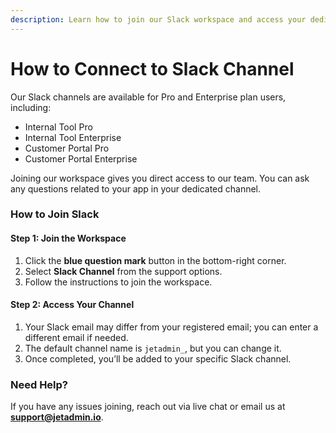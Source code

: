 ```yaml
---
description: Learn how to join our Slack workspace and access your dedicated channel.
---
```


# How to Connect to Slack Channel

Our Slack channels are available for Pro and Enterprise plan users, including:

* Internal Tool Pro
* Internal Tool Enterprise
* Customer Portal Pro
* Customer Portal Enterprise

Joining our workspace gives you direct access to our team. You can ask any questions related to your app in your dedicated channel.

### How to Join Slack

#### Step 1: Join the Workspace

1. Click the **blue question mark** button in the bottom-right corner.
2. Select **Slack Channel** from the support options.
3. Follow the instructions to join the workspace.

#### Step 2: Access Your Channel

1. Your Slack email may differ from your registered email; you can enter a different email if needed.
2. The default channel name is `jetadmin_`, but you can change it.
3. Once completed, you’ll be added to your specific Slack channel.

### Need Help?

If you have any issues joining, reach out via live chat or email us at **support@jetadmin.io**.

